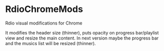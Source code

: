 RdioChromeMods
==============

Rdio visual modifications for Chrome

It modifies the header size (thinner), puts opacity on progress bar/playlist view and resize the main content. In next version maybe the progress bar and the musics list will be resized (thinner).
